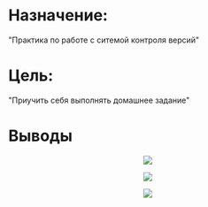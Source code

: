 # Назначение:
"Практика по работе с ситемой контроля версий"
# Цель:
"Приучить себя выполнять домашнее задание"
# Выводы


<p align="center"><img src="https://cloud.githubusercontent.com/assets/23156132/22508956/cb4baf06-e894-11e6-8c45-bf3d175136dc.PNG"></p>

<p align="center"><img src="https://cloud.githubusercontent.com/assets/23156132/22508957/cb4f124a-e894-11e6-939e-4f9c7f9e1641.PNG"></p>

<p align="center"><img src="https://cloud.githubusercontent.com/assets/23156132/22508959/cb548f04-e894-11e6-96b9-68848afd9a15.PNG"></p>
